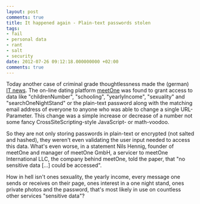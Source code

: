 ```yaml
---
layout: post
comments: true
title: It happened again - Plain-text passwords stolen
tags:
- fail
- personal data
- rant
- salt
- security
date: 2012-07-26 09:12:18.000000000 +02:00
comments: true
---
```

Today another case of criminal grade thoughtlessness made the (german) [IT news](http://heise.de/-1652304). The on-line dating platform [meetOne](http://www.meetone.com/) was found to grant access to data like "childrenNumber", "schooling", "yearlyIncome", "sexuality"  and "searchOneNightStand" or the plain-text password along with the matching email address of everyone to anyone who was able to change a single URL-Parameter. This change was a simple increase or decrease of a number not some fancy CrossSiteScripting-style JavaScript- or math-voodoo. 

So they are not only storing passwords in plain-text or encrypted (not salted and hashed), they weren't even validating the user input needed to access this data. What's even worse, in a statement Nils Hennig, founder of meetOne and manager of meetOne GmbH, a servicer to meetOne International LLC, the company behind meetOne, told the paper, that "no sensitive data [...] could be accessed".

How in hell isn't ones sexuality, the yearly income, every message one sends or receives on their page, ones interest in a one night stand, ones private photos and the password, that's most likely in use on countless other services "sensitive data"?
